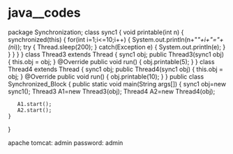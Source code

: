 # java__codes

package Synchronization;
class sync1 
{
    void printable(int n)
    {
        synchronized(this)
        {
            for(int i=1;i<=10;i++)
            {
                System.out.println(n+"*"+i+"="+(n*i));
                try
                {
                    Thread.sleep(200);
                }
                catch(Exception e)
                {
                    System.out.println(e);
                }
            }
        }
    }
}
class Thread3 extends Thread
{
    sync1 obj;
    public Thread3(sync1 obj) {
        this.obj = obj;
    }
    @Override
    public void run()
    {
        obj.printable(5);
    }
}
class Thread4 extends Thread
{
    sync1 obj;
    public Thread4(sync1 obj) {
        this.obj = obj;
    }
    @Override
    public void run()
    {
        obj.printable(10);
    }
}
public class Synchronized_Block 
{
    public static void main(String args[])
    {
       sync1 obj=new sync1();
       Thread3 A1=new Thread3(obj);
       Thread4 A2=new Thread4(obj);
       
       A1.start();
       A2.start();
    }
}

apache tomcat: admin
password: admin
